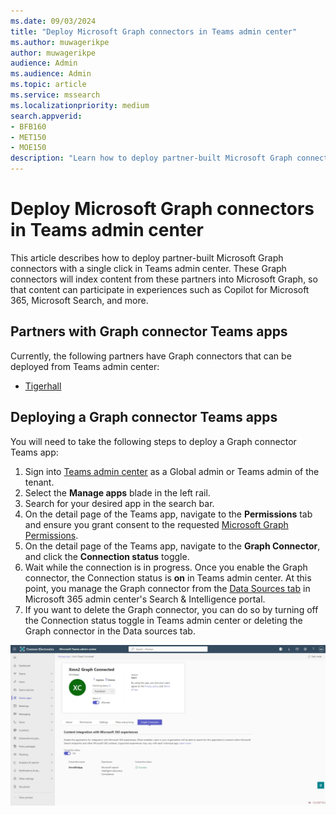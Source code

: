 ```yaml
---
ms.date: 09/03/2024
title: "Deploy Microsoft Graph connectors in Teams admin center"
ms.author: muwagerikpe
author: muwagerikpe
audience: Admin
ms.audience: Admin
ms.topic: article
ms.service: mssearch
ms.localizationpriority: medium
search.appverid:
- BFB160
- MET150
- MOE150
description: "Learn how to deploy partner-built Microsoft Graph connectors with a single click in Teams admin center, so you can index content that participates in experiences such as Copilot for Microsoft 365 and Microsoft Search."
---
```


# Deploy Microsoft Graph connectors in Teams admin center

This article describes how to deploy partner-built Microsoft Graph connectors with a single click in Teams admin center. These Graph connectors will index content from these partners into Microsoft Graph, so that content can participate in experiences such as Copilot for Microsoft 365, Microsoft Search, and more.

## Partners with Graph connector Teams apps
Currently, the following partners have Graph connectors that can be deployed from Teams admin center:
- [Tigerhall](https://admin.teams.microsoft.com/policies/manage-apps/682912ef-28b1-49d1-889f-ea6a1ef6d198/graph-connector)

## Deploying a Graph connector Teams apps
You will need to take the following steps to deploy a Graph connector Teams app:
1. Sign into [Teams admin center](https://admin.teams.microsoft.com/) as a Global admin or Teams admin of the tenant.
2. Select the **Manage apps** blade in the left rail.
3. Search for your desired app in the search bar.
4. On the detail page of the Teams app, navigate to the **Permissions** tab and ensure you grant consent to the requested [Microsoft Graph Permissions](https://learn.microsoft.com/graph/permissions-reference).
5. On the detail page of the Teams app, navigate to the **Graph Connector**, and click the **Connection status** toggle.
6. Wait while the connection is in progress. Once you enable the Graph connector, the Connection status is **on** in Teams admin center. At this point, you manage the Graph connector from the [Data Sources tab](https://admin.microsoft.com/Adminportal/Home#/MicrosoftSearch/Connectors) in Microsoft 365 admin center's Search & Intelligence portal.
7. If you want to delete the Graph connector, you can do so by turning off the Connection status toggle in Teams admin center or deleting the Graph connector in the Data sources tab.

![simplified admin experience in the Teams admin center](media/oneclickadmin-TAC-connectors.png)
